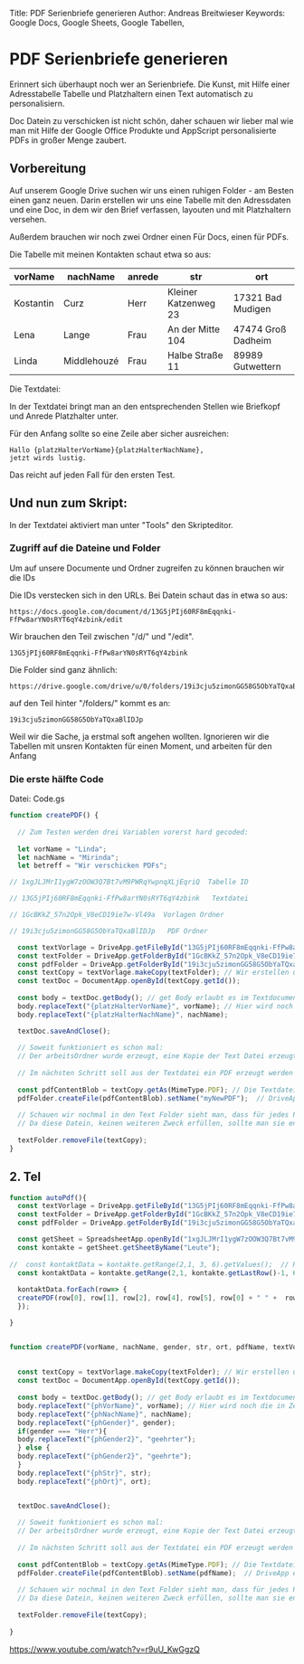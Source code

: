 Title: PDF Serienbriefe generieren
Author: Andreas Breitwieser
Keywords: Google Docs, Google Sheets, Google Tabellen,



# PDF Serienbriefe generieren

Erinnert sich überhaupt noch wer an Serienbriefe. 
Die Kunst, mit Hilfe einer Adresstabelle Tabelle und Platzhaltern einen Text automatisch zu personalisiern.

Doc Datein zu verschicken ist nicht schön, daher schauen wir lieber mal wie man mit Hilfe der Google Office Produkte und AppScript personalisierte PDFs in großer Menge zaubert.

## Vorbereitung

Auf unserem Google Drive suchen wir uns einen ruhigen Folder - am Besten einen ganz neuen.
Darin erstellen wir uns eine Tabelle mit den Adressdaten und eine Doc, in dem wir den Brief verfassen, layouten und mit Platzhaltern versehen.

Außerdem brauchen wir noch zwei Ordner
einen Für Docs, einen für PDFs.

Die Tabelle mit meinen Kontakten schaut etwa so aus:

|vorName|nachName|anrede|str|ort|
|-------|--------|------|---|---|
|Kostantin|Curz|Herr|Kleiner Katzenweg 23|17321 Bad Mudigen|
Lena|Lange|Frau|An der Mitte 104|47474 Groß Dadheim|
|Linda|Middlehouzé|Frau|Halbe Straße 11|89989 Gutwettern|


Die Textdatei:

In der Textdatei bringt man an den entsprechenden Stellen wie Briefkopf und Anrede Platzhalter unter.

Für den Anfang sollte so eine Zeile aber sicher ausreichen:

```
Hallo {platzHalterVorName}{platzHalterNachName}, 
jetzt wirds lustig.
```

Das reicht auf jeden Fall für den ersten Test.

## Und nun zum Skript:

In der Textdatei aktiviert man unter "Tools" den Skripteditor.


### Zugriff auf die Dateine und Folder

Um auf unsere Documente und Ordner zugreifen zu können brauchen wir die IDs 

Die IDs verstecken sich in den URLs. Bei 
Datein schaut das in etwa so aus:

```https://docs.google.com/document/d/13G5jPIj60RF8mEqqnki-FfPw8arYN0sRYT6qY4zbink/edit```

Wir brauchen den Teil zwischen "/d/" und "/edit".

```13G5jPIj60RF8mEqqnki-FfPw8arYN0sRYT6qY4zbink```

Die Folder sind ganz ähnlich:

```
https://drive.google.com/drive/u/0/folders/19i3cju5zimonGG58G5ObYaTQxaBlIDJp
```

auf den Teil hinter "/folders/" kommt es an:

```19i3cju5zimonGG58G5ObYaTQxaBlIDJp```


Weil wir die Sache, ja erstmal soft angehen wollten. Ignorieren wir die Tabellen mit unsren Kontakten für einen Moment, und arbeiten für den Anfang   


### Die erste hälfte Code
Datei: Code.gs

```javascript
function createPDF() {
  
  // Zum Testen werden drei Variablen vorerst hard gecoded:
  
  let vorName = "Linda";
  let nachName = "Mirinda";
  let betreff = "Wir verschicken PDFs";

// 1xgJLJMrI1ygW7zOOW3Q7Bt7vM9PWRqYwpnqXLjEqriQ  Tabelle ID

// 13G5jPIj60RF8mEqqnki-FfPw8arYN0sRYT6qY4zbink   Textdatei

// 1GcBKkZ_57n2Opk_V8eCD19ie7w-Vl49a  Vorlagen Ordner

// 19i3cju5zimonGG58G5ObYaTQxaBlIDJp   PDF Ordner

  const textVorlage = DriveApp.getFileById("13G5jPIj60RF8mEqqnki-FfPw8arYN0sRYT6qY4zbink"); // Die Vorlage für den Serienbrief.
  const textFolder = DriveApp.getFolderById("1GcBKkZ_57n2Opk_V8eCD19ie7w-Vl49a"); // In diesem Ordner werden die Kopien abgearbeitet
  const pdfFolder = DriveApp.getFolderById("19i3cju5zimonGG58G5ObYaTQxaBlIDJp");
  const textCopy = textVorlage.makeCopy(textFolder); // Wir erstellen und seine Arbeitskopie
  const textDoc = DocumentApp.openById(textCopy.getId());
  
  const body = textDoc.getBody(); // get Body erlaubt es im Textdocument zu arbeiten. Da müssen wir jetzt heufiger ran.
  body.replaceText("{platzHalterVorName}", vorName); // Hier wird noch die in Zeile 3 erzeugte Variable verwendet
  body.replaceText("{platzHalterNachName}", nachName);

  textDoc.saveAndClose();
  
  // Soweit funktioniert es schon mal:
  // Der arbeitsOrdner wurde erzeugt, eine Kopie der Text Datei erzeugt und auch die Platzhalter wurden ersetzt.
  
  // Im nächsten Schritt soll aus der Textdatei ein PDF erzeugt werden
  
  const pdfContentBlob = textCopy.getAs(MimeType.PDF); // Die Textdatei als PDF geladen.
  pdfFolder.createFile(pdfContentBlob).setName("myNewPDF");  // DriveApp erstellt aus den im PDFBlob enthaltenen Informationen eine neue Datei
  
  // Schauen wir nochmal in den Text Folder sieht man, dass für jedes PDF ein Doc erstellen.
  // Da diese Datein, keinen weiteren Zweck erfüllen, sollte man sie entsorgen, am besten automatisch.
  
  textFolder.removeFile(textCopy);
}
```


## 2. Tel

```javascript
function autoPdf(){
  const textVorlage = DriveApp.getFileById("13G5jPIj60RF8mEqqnki-FfPw8arYN0sRYT6qY4zbink"); // Die Vorlage für den Serienbrief.
  const textFolder = DriveApp.getFolderById("1GcBKkZ_57n2Opk_V8eCD19ie7w-Vl49a"); // In diesem Ordner werden die Kopien abgearbeitet
  const pdfFolder = DriveApp.getFolderById("19i3cju5zimonGG58G5ObYaTQxaBlIDJp");

  const getSheet = SpreadsheetApp.openById("1xgJLJMrI1ygW7zOOW3Q7Bt7vM9PWRqYwpnqXLjEqriQ");
  const kontakte = getSheet.getSheetByName("Leute");
  
//  const kontaktData = kontakte.getRange(2,1, 3, 6).getValues();  // Range = ab 2 Zeile, ab 1  erster Spalte, drei Zeilen lang, 5 Spalten breit)
  const kontaktData = kontakte.getRange(2,1, kontakte.getLastRow()-1, 6).getValues();
  
  kontaktData.forEach(row=> {
  createPDF(row[0], row[1], row[2], row[4], row[5], row[0] + " " +  row[1], textVorlage, textFolder, pdfFolder);
  });

}


function createPDF(vorName, nachName, gender, str, ort, pdfName, textVorlage, textFolder, pdfFolder) {
  
  
  const textCopy = textVorlage.makeCopy(textFolder); // Wir erstellen und seine Arbeitskopie
  const textDoc = DocumentApp.openById(textCopy.getId());
  
  const body = textDoc.getBody(); // get Body erlaubt es im Textdocument zu arbeiten. Da müssen wir jetzt heufiger ran.
  body.replaceText("{phVorName}", vorName); // Hier wird noch die in Zeile 3 erzeugte Variable verwendet
  body.replaceText("{phNachName}", nachName);
  body.replaceText("{phGender}", gender);
  if(gender === "Herr"){
  body.replaceText("{phGender2}", "geehrter");
  } else {
  body.replaceText("{phGender2}", "geehrte");
  } 
  body.replaceText("{phStr}", str);
  body.replaceText("{phOrt}", ort);


  textDoc.saveAndClose();
  
  // Soweit funktioniert es schon mal:
  // Der arbeitsOrdner wurde erzeugt, eine Kopie der Text Datei erzeugt und auch die Platzhalter wurden ersetzt.
  
  // Im nächsten Schritt soll aus der Textdatei ein PDF erzeugt werden
  
  const pdfContentBlob = textCopy.getAs(MimeType.PDF); // Die Textdatei als PDF geladen.
  pdfFolder.createFile(pdfContentBlob).setName(pdfName);  // DriveApp erstellt aus den im PDFBlob enthaltenen Informationen eine neue Datei
  
  // Schauen wir nochmal in den Text Folder sieht man, dass für jedes PDF ein Doc erstellen.
  // Da diese Datein, keinen weiteren Zweck erfüllen, sollte man sie entsorgen, am besten automatisch.
  
  textFolder.removeFile(textCopy);
  
}
```




https://www.youtube.com/watch?v=r9uU_KwGgzQ